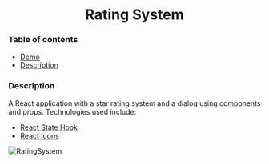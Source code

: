 <h1 align="center">Rating System</h1>

### Table of contents
- [Demo](https://moorebarrett-jodiann.github.io/star-rating/)
- [Description](#description)

### Description

A React application with a star rating system and a dialog using components and props. 
Technologies used include:

- [React State Hook](https://legacy.reactjs.org/docs/hooks-state.html)
- [React Icons](https://react-icons.github.io/react-icons/icons?name=fa)

![RatingSystem](../src/images/screenshots/home.png?raw=true "RatingSystem")